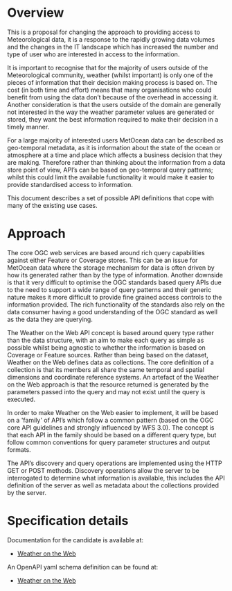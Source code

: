 # Overview

This is a proposal for changing the approach to providing access to
Meteorological data, it is a response to the rapidly growing data
volumes and the changes in the IT landscape which has increased the
number and type of user who are interested in access to the information.

It is important to recognise that for the majority of users outside of
the Meteorological community, weather (whilst important) is only one of
the pieces of information that their decision making process is based
on. The cost (in both time and effort) means that many organisations who
could benefit from using the data don’t because of the overhead in
accessing it. Another consideration is that the users outside of the
domain are generally not interested in the way the weather parameter
values are generated or stored, they want the best information required to make
their decision in a timely manner.


For a large majority of interested users MetOcean data can be described
as geo-temporal metadata, as it is information about the state of the
ocean or atmosphere at a time and place which affects a business
decision that they are making. Therefore rather than thinking about the
information from a data store point of view, API’s can be based on
geo-temporal query patterns; whilst this could limit the available
functionality it would make it easier to provide standardised access to
information.


This document describes a set of possible API definitions that cope with
many of the existing use cases.

# Approach

The core OGC web services are based around rich query capabilities
against either Feature or Coverage stores. This can be an issue for
MetOcean data where the storage mechanism for data is often driven by
how its generated rather than by the type of information. Another
downside is that it very difficult to optimise the OGC standards based
query APIs due to the need to support a wide range of query patterns and
their generic nature makes it more difficult to provide fine grained
access controls to the information provided. The rich functionality of the
standards also rely on the data consumer having a good understanding of
the OGC standard as well as the data they are querying.

The Weather on the Web API concept is based around query type rather
than the data structure, with an aim to make each query as simple as
possible whilst being agnostic to whether the information is based on
Coverage or Feature sources. Rather than being based on the dataset,
Weather on the Web defines data as collections. The core definition of a
collection is that its members all share the same temporal and spatial
dimensions and coordinate reference systems. An artefact of the Weather
on the Web approach is that the resource returned is generated by the
parameters passed into the query and may not exist until the query is
executed.

In order to make Weather on the Web easier to implement, it will be
based on a 'family' of API’s which follow a common pattern (based on the
OGC core API guidelines and strongly influenced by WFS 3.0). The concept
is that each API in the family should be based on a different query
type, but follow common conventions for query parameter structures and
output formats.

The API’s discovery and query operations are implemented using the HTTP
GET or POST methods. Discovery operations allow the server to be
interrogated to determine what information is available, this includes
the API definition of the server as well as metadata about the
collections provided by the server.

# Specification details 

Documentation for the candidate is available at:

* [Weather on the Web](wotw.adoc)

An OpenAPI yaml schema definition can be found at:

* [Weather on the Web](openapi/wotw_domain.yaml)
